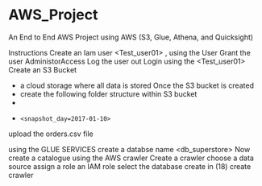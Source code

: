 # AWS_Project
An End to End AWS Project using AWS (S3, Glue, Athena, and Quicksight)

Instructions
Create an Iam user <Test_user01> , using the <Root> User
Grant the user AdministorAccess
Log the <Root> user out
Login using the <Test_user01>
Create an S3 Bucket 
  - a cloud storage where all data is stored
Once the S3 bucket is created
  - create the following folder structure within S3 bucket
  -   <orders>
  -     <snapshot_day=2017-01-10>      
upload the orders.csv file

using the GLUE SERVICES
create a databse name <db_superstore>
Now create a catalogue using the AWS crawler
Create a crawler
choose a data source 
assign a role an IAM role 
select the database create in (18)
create crawler
